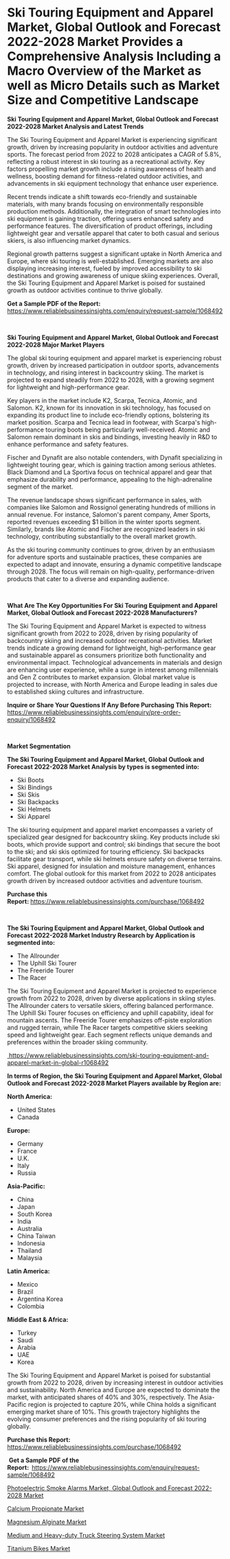 <p><h1>Ski Touring Equipment and Apparel Market, Global Outlook and Forecast 2022-2028 Market Provides a Comprehensive Analysis Including a Macro Overview of the Market as well as Micro Details such as Market Size and Competitive Landscape</h1></p><p><strong>Ski Touring Equipment and Apparel Market, Global Outlook and Forecast 2022-2028 Market Analysis and Latest Trends</strong></p>
<p><p>The Ski Touring Equipment and Apparel Market is experiencing significant growth, driven by increasing popularity in outdoor activities and adventure sports. The forecast period from 2022 to 2028 anticipates a CAGR of 5.8%, reflecting a robust interest in ski touring as a recreational activity. Key factors propelling market growth include a rising awareness of health and wellness, boosting demand for fitness-related outdoor activities, and advancements in ski equipment technology that enhance user experience.</p><p>Recent trends indicate a shift towards eco-friendly and sustainable materials, with many brands focusing on environmentally responsible production methods. Additionally, the integration of smart technologies into ski equipment is gaining traction, offering users enhanced safety and performance features. The diversification of product offerings, including lightweight gear and versatile apparel that cater to both casual and serious skiers, is also influencing market dynamics.</p><p>Regional growth patterns suggest a significant uptake in North America and Europe, where ski touring is well-established. Emerging markets are also displaying increasing interest, fueled by improved accessibility to ski destinations and growing awareness of unique skiing experiences. Overall, the Ski Touring Equipment and Apparel Market is poised for sustained growth as outdoor activities continue to thrive globally.</p></p>
<p><strong>Get a Sample PDF of the Report:&nbsp;</strong> <a href="https://www.reliablebusinessinsights.com/enquiry/request-sample/1068492">https://www.reliablebusinessinsights.com/enquiry/request-sample/1068492</a></p>
<p>&nbsp;</p>
<p><strong>Ski Touring Equipment and Apparel Market, Global Outlook and Forecast 2022-2028 Major Market Players</strong></p>
<p><p>The global ski touring equipment and apparel market is experiencing robust growth, driven by increased participation in outdoor sports, advancements in technology, and rising interest in backcountry skiing. The market is projected to expand steadily from 2022 to 2028, with a growing segment for lightweight and high-performance gear.</p><p>Key players in the market include K2, Scarpa, Tecnica, Atomic, and Salomon. K2, known for its innovation in ski technology, has focused on expanding its product line to include eco-friendly options, bolstering its market position. Scarpa and Tecnica lead in footwear, with Scarpa's high-performance touring boots being particularly well-received. Atomic and Salomon remain dominant in skis and bindings, investing heavily in R&D to enhance performance and safety features.</p><p>Fischer and Dynafit are also notable contenders, with Dynafit specializing in lightweight touring gear, which is gaining traction among serious athletes. Black Diamond and La Sportiva focus on technical apparel and gear that emphasize durability and performance, appealing to the high-adrenaline segment of the market.</p><p>The revenue landscape shows significant performance in sales, with companies like Salomon and Rossignol generating hundreds of millions in annual revenue. For instance, Salomon's parent company, Amer Sports, reported revenues exceeding $1 billion in the winter sports segment. Similarly, brands like Atomic and Fischer are recognized leaders in ski technology, contributing substantially to the overall market growth.</p><p>As the ski touring community continues to grow, driven by an enthusiasm for adventure sports and sustainable practices, these companies are expected to adapt and innovate, ensuring a dynamic competitive landscape through 2028. The focus will remain on high-quality, performance-driven products that cater to a diverse and expanding audience.</p></p>
<p>&nbsp;</p>
<p><strong>What Are The Key Opportunities For Ski Touring Equipment and Apparel Market, Global Outlook and Forecast 2022-2028 Manufacturers?</strong></p>
<p><p>The Ski Touring Equipment and Apparel Market is expected to witness significant growth from 2022 to 2028, driven by rising popularity of backcountry skiing and increased outdoor recreational activities. Market trends indicate a growing demand for lightweight, high-performance gear and sustainable apparel as consumers prioritize both functionality and environmental impact. Technological advancements in materials and design are enhancing user experience, while a surge in interest among millennials and Gen Z contributes to market expansion. Global market value is projected to increase, with North America and Europe leading in sales due to established skiing cultures and infrastructure.</p></p>
<p><strong>Inquire or Share Your Questions If Any Before Purchasing This Report:</strong> <a href="https://www.reliablebusinessinsights.com/enquiry/pre-order-enquiry/1068492">https://www.reliablebusinessinsights.com/enquiry/pre-order-enquiry/1068492</a></p>
<p>&nbsp;</p>
<p><strong>Market Segmentation</strong></p>
<p><strong>The Ski Touring Equipment and Apparel Market, Global Outlook and Forecast 2022-2028 Market Analysis by types is segmented into:</strong></p>
<p><ul><li>Ski Boots</li><li>Ski Bindings</li><li>Ski Skis</li><li>Ski Backpacks</li><li>Ski Helmets</li><li>Ski Apparel</li></ul></p>
<p><p>The ski touring equipment and apparel market encompasses a variety of specialized gear designed for backcountry skiing. Key products include ski boots, which provide support and control; ski bindings that secure the boot to the ski; and ski skis optimized for touring efficiency. Ski backpacks facilitate gear transport, while ski helmets ensure safety on diverse terrains. Ski apparel, designed for insulation and moisture management, enhances comfort. The global outlook for this market from 2022 to 2028 anticipates growth driven by increased outdoor activities and adventure tourism.</p></p>
<p><strong>Purchase this Report:&nbsp;</strong><a href="https://www.reliablebusinessinsights.com/purchase/1068492">https://www.reliablebusinessinsights.com/purchase/1068492</a></p>
<p>&nbsp;</p>
<p><strong>The Ski Touring Equipment and Apparel Market, Global Outlook and Forecast 2022-2028 Market Industry Research by Application is segmented into:</strong></p>
<p><ul><li>The Allrounder</li><li>The Uphill Ski Tourer</li><li>The Freeride Tourer</li><li>The Racer</li></ul></p>
<p><p>The Ski Touring Equipment and Apparel Market is projected to experience growth from 2022 to 2028, driven by diverse applications in skiing styles. The Allrounder caters to versatile skiers, offering balanced performance. The Uphill Ski Tourer focuses on efficiency and uphill capability, ideal for mountain ascents. The Freeride Tourer emphasizes off-piste exploration and rugged terrain, while The Racer targets competitive skiers seeking speed and lightweight gear. Each segment reflects unique demands and preferences within the broader skiing community.</p></p>
<p><a href="https://www.reliablebusinessinsights.com/ski-touring-equipment-and-apparel-market-in-global-r1068492">&nbsp;https://www.reliablebusinessinsights.com/ski-touring-equipment-and-apparel-market-in-global-r1068492</a></p>
<p><strong>In terms of Region, the Ski Touring Equipment and Apparel Market, Global Outlook and Forecast 2022-2028 Market Players available by Region are:</strong></p>
<p>
    <p> <strong> North America: </strong>
        <ul>
            <li>United States</li>
            <li>Canada</li>
        </ul>
        </p> 
    <p> <strong> Europe: </strong>
        <ul>
            <li>Germany</li>
            <li>France</li>
            <li>U.K.</li>
            <li>Italy</li>
            <li>Russia</li>
        </ul>
        </p> 
    <p> <strong> Asia-Pacific: </strong>
        <ul>
            <li>China</li>
            <li>Japan</li>
            <li>South Korea</li>
            <li>India</li>
            <li>Australia</li>
            <li>China Taiwan</li>
            <li>Indonesia</li>
            <li>Thailand</li>
            <li>Malaysia</li>
        </ul>
        </p> 
    <p> <strong> Latin America: </strong>
        <ul>
            <li>Mexico</li>
            <li>Brazil</li>
            <li>Argentina Korea</li>
            <li>Colombia</li>
        </ul>
        </p> 
    <p> <strong> Middle East & Africa: </strong>
        <ul>
            <li>Turkey</li>
            <li>Saudi</li>
            <li>Arabia</li>
            <li>UAE</li>
            <li>Korea</li>
        </ul>
    </p>
    </p>
<p><p>The Ski Touring Equipment and Apparel Market is poised for substantial growth from 2022 to 2028, driven by increasing interest in outdoor activities and sustainability. North America and Europe are expected to dominate the market, with anticipated shares of 40% and 30%, respectively. The Asia-Pacific region is projected to capture 20%, while China holds a significant emerging market share of 10%. This growth trajectory highlights the evolving consumer preferences and the rising popularity of ski touring globally.</p></p>
<p><strong>Purchase this Report: </strong><a href="https://www.reliablebusinessinsights.com/purchase/1068492">https://www.reliablebusinessinsights.com/purchase/1068492</a></p>
<p>&nbsp;<strong>Get a Sample PDF of the Report:&nbsp;&nbsp;</strong><a href="https://www.reliablebusinessinsights.com/enquiry/request-sample/1068492">https://www.reliablebusinessinsights.com/enquiry/request-sample/1068492</a></p>
<p><strong></strong></p>
<p><p><a href="https://github.com/kathiestrine5ty/Market-Research-Report-List-1/blob/main/photoelectric-smoke-alarms-market-global-outlook-and-forecast-2022-2028-market.md">Photoelectric Smoke Alarms Market, Global Outlook and Forecast 2022-2028 Market</a></p><p><a href="https://medium.com/@michael.parsons65654/strategic-insights-into-global-calcium-propionate-market-trends-2024-2031-covered-in-154-pages-ca55c3e643ea">Calcium Propionate Market</a></p><p><a href="https://issuu.com/reportprime-2/docs/magnesium-alginate-market-size-2030_6dc9a270343bbe">Magnesium Alginate Market</a></p><p><a href="https://medium.com/@shubham99912151/the-medium-and-heavy-duty-truck-steering-system-market-is-experiencing-higher-than-anticipated-24e7cc2b5fa3">Medium and Heavy-duty Truck Steering System Market</a></p><p><a href="https://www.linkedin.com/pulse/navigating-global-titanium-bikes-market-landscape-trends-forecasts-6hk4e?trackingId=kY1KX4jJTzeodemggj%2FLag%3D%3D">Titanium Bikes Market</a></p></p>